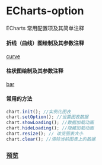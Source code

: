 # ECharts-option

ECharts 常用配置项及其简单注释  

#### 折线（曲线）图绘制及其参数注释

[curve](./curve/index.html)
#### 柱状图绘制及其参数注释
[bar](./bar/index.html)

#### 常用的方法

```javascript
chart.init(); //实例化图表 
chart.setOption(); //设置图表数据
chart.showLoading(); //数据加载动画 
chart.hideLoading(); //隐藏加载动画
chart.resize(); // 改变图表大小 
chart.clear(); //清除当前图表上的数据 
```
### [预览](https://felix-wdl.github.io/ECharts-option/)
